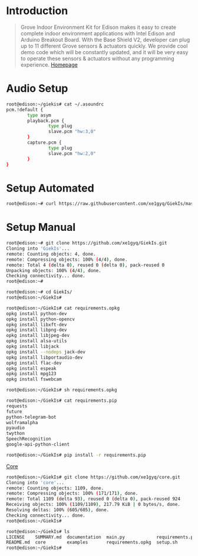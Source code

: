 # Introduction

> Grove Indoor Environment Kit for Edison makes it easy to create complete indoor environment applications with Intel Edison and Arduino Breakout Board. With the Base Shield V2, developer can plug up to 11 different Grove sensors & actuators quickly. We provide cool demo code which will be constantly updated, and it will be very easy to operate these sensors & actuators without any programming experience. [Homepage](http://www.seeedstudio.com/wiki/Grove_Indoor_Environment_Kit_for_Edison)

# Audio Setup

```sh
root@edison:~/giekis# cat ~/.asoundrc
pcm.!default {
        type asym
        playback.pcm {
                type plug
                slave.pcm "hw:3,0"
        }
        capture.pcm {
                type plug
                slave.pcm "hw:2,0"
        }
}
```

# Setup Automated

```sh
root@edison:~# curl https://raw.githubusercontent.com/xe1gyq/GiekIs/master/setup.sh -o - | sh
```

# Setup Manual

```sh
root@edison:~# git clone https://github.com/xe1gyq/GiekIs.git
Cloning into 'GiekIs'...
remote: Counting objects: 4, done.
remote: Compressing objects: 100% (4/4), done.
remote: Total 4 (delta 0), reused 0 (delta 0), pack-reused 0
Unpacking objects: 100% (4/4), done.
Checking connectivity... done.
root@edison:~# 
```

```sh
root@edison:~# cd GiekIs/
root@edison:~/GiekIs# 
```

```sh
root@edison:~/GiekIs# cat requirements.opkg
opkg install python-dev 
opkg install python-opencv
opkg install libxft-dev
opkg install libpng-dev
opkg install libjpeg-dev
opkg install alsa-utils 
opkg install libjack
opkg install --nodeps jack-dev 
opkg install libportaudio-dev
opkg install flac-dev
opkg install espeak 
opkg install mpg123
opkg install fswebcam
```

```sh
root@edison:~/GiekIs# sh requirements.opkg
```

```sh
root@edison:~/GiekIs# cat requirements.pip
requests
future
python-telegram-bot
wolframalpha
pyaudio
twython
SpeechRecognition
google-api-python-client
```

```sh
root@edison:~/GiekIs# pip install -r requirements.pip
```

[Core](https://xe1gyq.gitbooks.io/core/content/)

```sh
root@edison:~/GiekIs# git clone https://github.com/xe1gyq/core.git
Cloning into 'core'...
remote: Counting objects: 1109, done.
remote: Compressing objects: 100% (171/171), done.
remote: Total 1109 (delta 93), reused 0 (delta 0), pack-reused 924
Receiving objects: 100% (1109/1109), 217.79 KiB | 0 bytes/s, done.
Resolving deltas: 100% (605/605), done.
Checking connectivity... done.
root@edison:~/GiekIs#
```

```sh
root@edison:~/GiekIs# ls
LICENSE    SUMMARY.md  documentation  main.py            requirements.pip
README.md  core        examples       requirements.opkg  setup.sh
root@edison:~/GiekIs# 
```

